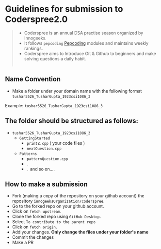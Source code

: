 # Guidelines for submission to Coderspree2.0

> - Coderspree is an annual DSA practise season organized by Innogeeks.
> - It follows `pepcoding` [Pepcoding](www.pepcoding.com) modules and maintains weekly rankings.
> - Coderspree aims to Introduce Git & Github to beginners and make solving questions a daily habit.
<br> &nbsp;
## Name Convention

- Make a folder under your domain name with the following format `tushar5526_TusharGupta_1923csi1086_3`

Example: `tushar5526_TusharGupta_1923csi1086_3`

## The folder should be structured as follows:

- `tushar5526_TusharGupta_1923csi1086_3`
  - `GettingStarted`
    - `printZ.cpp` ( your code files )
    - `nextQuestion.cpp`
  - `Patterns`
    - `patternQuestion.cpp`
    - `.`
    - `.`
and so on....

## How to make a submission

- Fork (making a copy of the repository on your github account) the repository `innogeeksOrganization/coderspree`.
- Go to the forked repo on your github account.
- Click on `fetch upstream`.
- Clone the forked repo using `GitHub Desktop`.
- Select `To contribute to the parent repo`
- Click on `fetch origin`.
- Add your changes. **Only change the files under your folder's name** 
- Commit the changes
- Make a PR
